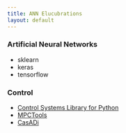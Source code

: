 ```yaml
---
title: ANN Elucubrations
layout: default
---
```

<script src="https://cdn.mathjax.org/mathjax/latest/MathJax.js?config=TeX-AMS-MML_HTMLorMML" type="text/javascript"></script>


### Artificial Neural Networks
* sklearn
* keras
* tensorflow

### Control
* [Control Systems Library for Python](https://www.cds.caltech.edu/~murray/wiki/Control_Systems_Library_for_Python)
* [MPCTools](https://bitbucket.org/rawlings-group/mpc-tools-casadi)
* [CasADi](https://github.com/casadi/casadi/wiki)
